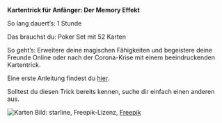 **Kartentrick für Anfänger: Der Memory Effekt**

So lang dauert’s: 1 Stunde

Das brauchst du: Poker Set mit 52 Karten

So geht’s: Erweitere deine magischen Fähigkeiten und begeistere deine Freunde Online oder nach der Corona-Krise mit einem beeindruckenden Kartentrick.

Eine erste Anleitung findest du [hier](https://www.lazarro.de/memory-effekt-kartentrick-fuer-anfaenger/).

Solltest du diesen Trick bereits kennen, suche dir einfach einen anderen aus.

![Karten](https://image.freepik.com/vektoren-kostenlos/vier-asse-poker-karte-abbildung_1017-3850.jpg)
Bild: starline, Freepik-Lizenz, [Freepik](https://de.freepik.com/vektoren-kostenlos/vier-asse-poker-karte-abbildung_898828.htm#page=1&query=Spielkarten&position=4)
